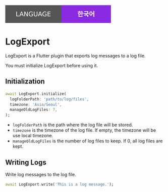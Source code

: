 <a href="README-KR.md">
  <img src="language-kr.svg" alt="한국어">
</a>

<br>

# LogExport

LogExport is a Flutter plugin that exports log messages to a log file.

You must initialize LogExport before using it.

## Initialization

```dart
await LogExport.initialize(
  logFolderPath: 'path/to/log/files',
  timezone: 'Asia/Seoul',
  manageOldLogFiles: 7,
);
```

- `logFolderPath` is the path where the log file will be stored.
- `timezone` is the timezone of the log file. If empty, the timezone will be use local timezone.
- `manageOldLogFiles` is the number of log files to keep. If 0, all log files are kept.

## Writing Logs

Write log messages to the log file.

```dart
await LogExport.write('This is a log message.');
```
